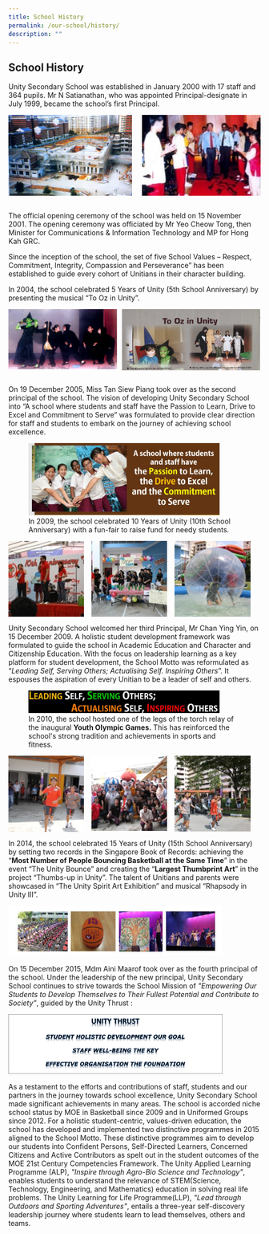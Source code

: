 ```yaml
---
title: School History
permalink: /our-school/history/
description: ""
---
```

## School History

Unity Secondary School was established in January 2000 with 17 staff and 364 pupils. Mr N Satianathan, who was appointed Principal-designate in July 1999, became the school’s first Principal.

<img src="/images/History 1.png" style="width:49%" align=left>
<img src="/images/History 2.png" style="width:47%" align=right>
<br clear="left"><br>

The official opening ceremony of the school was held on 15 November 2001. The opening ceremony was officiated by Mr Yeo Cheow Tong, then Minister for Communications & Information Technology and MP for Hong Kah GRC.

Since the inception of the school, the set of five School Values – Respect, Commitment, Integrity, Compassion and Perseverance” has been established to guide every cohort of Unitians in their character building.

In 2004, the school celebrated 5 Years of Unity (5th School Anniversary) by presenting the musical “To Oz in Unity”.

<img src="/images/History3.png" style="width:43%" align=left>
<img src="/images/History4.png" style="width:55%" align=right>
<br clear="left"><br>

On 19 December 2005, Miss Tan Siew Piang took over as the second principal of the school. The vision of developing Unity Secondary School into “A school where students and staff have the Passion to Learn, Drive to Excel and Commitment to Serve” was formulated to provide clear direction for staff and students to embark on the journey of achieving school excellence.

<figure>
<img src="/images/school vision.jpeg" style="width:90%">
<figcaption>In 2009, the school celebrated 10 Years of Unity (10th School Anniversary) with a fun-fair to raise fund for needy students.
 </figcaption>
</figure>

<img src="/images/history 5.jpg" style="width:30%;margin-right:15px;" align = "left">
<img src="/images/history 7.jpg" style="width:30%;margin-right:15px;" align = "left">
<img src="/images/history 6.jpg" style="width:30%;margin-right:15px;" align = "left">
<br clear="left">

Unity Secondary School welcomed her third Principal, Mr Chan Ying Yin, on 15 December 2009. A holistic student development framework was formulated to guide the school in Academic Education and Character and Citizenship Education. With the focus on leadership learning as a key platform for student development, the School Motto was reformulated as “_Leading Self, Serving Others; Actualising Self. Inspiring Others_”. It espouses the aspiration of every Unitian to be a leader of self and others.

<figure>
<img src="/images/School motto.jpeg" style="width:90%">
<figcaption> In 2010, the school hosted one of the legs of the torch relay of the inaugural <b>Youth Olympic Games.</b> This has reinforced the school's strong tradition and achievements in sports and fitness.
 </figcaption>
</figure>

<img src="/images/history 8.jpg" style="width:30%;margin-right:15px;" align = "left">
<img src="/images/history 9.jpg" style="width:30%;margin-right:15px;" align = "left">
<img src="/images/history 10.jpg" style="width:30%;margin-right:15px;" align = "left">
<br clear="left">

In 2014, the school celebrated 15 Years of Unity (15th School Anniversary) by setting two records in the Singapore Book of Records: achieving the “**Most Number of People Bouncing Basketball at the Same Time**” in the event “The Unity Bounce” and creating the “**Largest Thumbprint Art**” in the project “Thumbs-up in Unity”. The talent of Unitians and parents were showcased in “The Unity Spirit Art Exhibition” and musical “Rhapsody in Unity III”.

<img src="/images/photo1670241539.jpeg" style="width:85%">

On 15 December 2015, Mdm Aini Maarof took over as the fourth principal of the school. Under the leadership of the new principal, Unity Secondary School continues to strive towards the School Mission of _"Empowering Our Students to Develop Themselves to Their Fullest Potential and Contribute to Society"_, guided by the Unity Thrust :

<img src="/images/school thrust.jpg" style="width:85%">

As a testament to the efforts and contributions of staff, students and our partners in the journey towards school excellence, Unity Secondary School made significant achievements in many areas. The school is accorded niche school status by MOE in Basketball since 2009 and in Uniformed Groups since 2012. For a holistic student-centric, values-driven education, the school has developed and implemented two distinctive programmes in 2015 aligned to the School Motto. These distinctive programmes aim to develop our students into Confident Persons, Self-Directed Learners, Concerned Citizens and Active Contributors as spelt out in the student outcomes of the MOE 21st Century Competencies Framework. The Unity Applied Learning Programme (ALP), _"Inspire through Agro-Bio Science and Technology"_, enables students to understand the relevance of STEM(Science, Technology, Engineering, and Mathematics) education in solving real life problems. The Unity Learning for Life Programme(LLP), _"Lead through Outdoors and Sporting Adventures"_, entails a three-year self-discovery leadership journey where students learn to lead themselves, others and teams.
